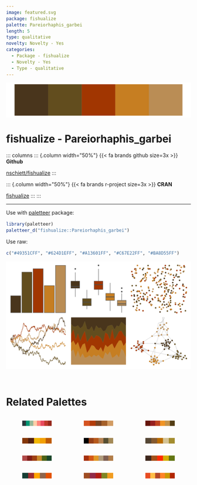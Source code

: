 ```yaml
---
image: featured.svg
package: fishualize
palette: Pareiorhaphis_garbei
length: 5
type: qualitative
novelty: Novelty - Yes
categories:
  - Package - fishualize
  - Novelty - Yes
  - Type - qualitative
---
```


![](featured.svg)

# fishualize - Pareiorhaphis_garbei 

::: columns
::: {.column width="50%"}
{{< fa brands github size=3x >}}
**Github**

[nschiett/fishualize](https://github.com/nschiett/fishualize)
:::

::: {.column width="50%"}
{{< fa brands r-project size=3x >}}
**CRAN**

[fishualize](https://CRAN.R-project.org/package=fishualize)
:::
:::

<hr> 

Use with [paletteer](https://emilhvitfeldt.github.io/paletteer/) package:

```r
library(paletteer)
paletteer_d("fishualize::Pareiorhaphis_garbei")
```

Use raw:

```r
c("#49351CFF", "#624D1EFF", "#A13601FF", "#C67E22FF", "#BA8D55FF")
``` 

![](examples.svg) 

<br>

# Related Palettes

<div class="list" style="display: grid; grid-template-columns: auto auto auto;"> <figure class="figure">
<a href="../../awtools/a_palette/"> <img src="../../awtools/a_palette/featured.svg" style="width: 100%;" class="figure-img"></a>
</figure> <figure class="figure">
<a href="../../fishualize/Pleuronectes_platessa/"> <img src="../../fishualize/Pleuronectes_platessa/featured.svg" style="width: 100%;" class="figure-img"></a>
</figure> <figure class="figure">
<a href="../../MetBrewer/Peru2/"> <img src="../../MetBrewer/Peru2/featured.svg" style="width: 100%;" class="figure-img"></a>
</figure> <figure class="figure">
<a href="../../fishualize/Dermatolepis_inermis/"> <img src="../../fishualize/Dermatolepis_inermis/featured.svg" style="width: 100%;" class="figure-img"></a>
</figure> <figure class="figure">
<a href="../../beyonce/X102/"> <img src="../../beyonce/X102/featured.svg" style="width: 100%;" class="figure-img"></a>
</figure> <figure class="figure">
<a href="../../soilpalettes/bangor/"> <img src="../../soilpalettes/bangor/featured.svg" style="width: 100%;" class="figure-img"></a>
</figure> <figure class="figure">
<a href="../../MetBrewer/Gauguin/"> <img src="../../MetBrewer/Gauguin/featured.svg" style="width: 100%;" class="figure-img"></a>
</figure> <figure class="figure">
<a href="../../ggthemes/excel_Red/"> <img src="../../ggthemes/excel_Red/featured.svg" style="width: 100%;" class="figure-img"></a>
</figure> <figure class="figure">
<a href="../../fishualize/Hexagrammos_lagocephalus/"> <img src="../../fishualize/Hexagrammos_lagocephalus/featured.svg" style="width: 100%;" class="figure-img"></a>
</figure> <figure class="figure">
<a href="../../nbapalettes/supersonics_90s/"> <img src="../../nbapalettes/supersonics_90s/featured.svg" style="width: 100%;" class="figure-img"></a>
</figure> <figure class="figure">
<a href="../../yarrr/rat/"> <img src="../../yarrr/rat/featured.svg" style="width: 100%;" class="figure-img"></a>
</figure> <figure class="figure">
<a href="../../ggthemes/excel_Red_Orange/"> <img src="../../ggthemes/excel_Red_Orange/featured.svg" style="width: 100%;" class="figure-img"></a>
</figure> 
</div>
